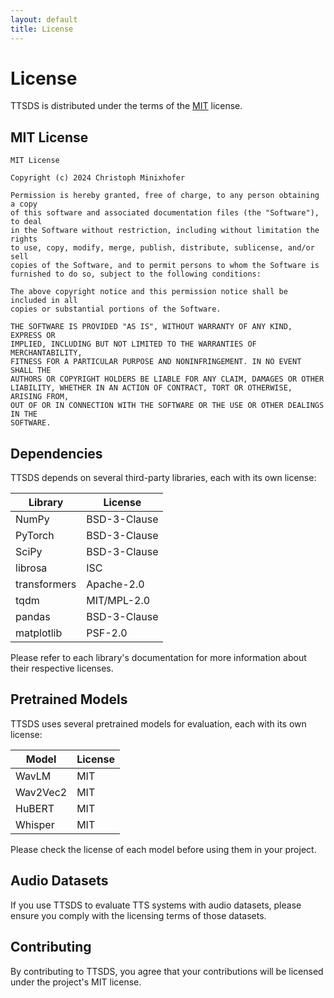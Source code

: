 ```yaml
---
layout: default
title: License
---
```


# License

TTSDS is distributed under the terms of the [MIT](https://spdx.org/licenses/MIT.html) license.

## MIT License

```
MIT License

Copyright (c) 2024 Christoph Minixhofer

Permission is hereby granted, free of charge, to any person obtaining a copy
of this software and associated documentation files (the "Software"), to deal
in the Software without restriction, including without limitation the rights
to use, copy, modify, merge, publish, distribute, sublicense, and/or sell
copies of the Software, and to permit persons to whom the Software is
furnished to do so, subject to the following conditions:

The above copyright notice and this permission notice shall be included in all
copies or substantial portions of the Software.

THE SOFTWARE IS PROVIDED "AS IS", WITHOUT WARRANTY OF ANY KIND, EXPRESS OR
IMPLIED, INCLUDING BUT NOT LIMITED TO THE WARRANTIES OF MERCHANTABILITY,
FITNESS FOR A PARTICULAR PURPOSE AND NONINFRINGEMENT. IN NO EVENT SHALL THE
AUTHORS OR COPYRIGHT HOLDERS BE LIABLE FOR ANY CLAIM, DAMAGES OR OTHER
LIABILITY, WHETHER IN AN ACTION OF CONTRACT, TORT OR OTHERWISE, ARISING FROM,
OUT OF OR IN CONNECTION WITH THE SOFTWARE OR THE USE OR OTHER DEALINGS IN THE
SOFTWARE.
```

## Dependencies

TTSDS depends on several third-party libraries, each with its own license:

| Library | License |
|---------|---------|
| NumPy | BSD-3-Clause |
| PyTorch | BSD-3-Clause |
| SciPy | BSD-3-Clause |
| librosa | ISC |
| transformers | Apache-2.0 |
| tqdm | MIT/MPL-2.0 |
| pandas | BSD-3-Clause |
| matplotlib | PSF-2.0 |

Please refer to each library's documentation for more information about their respective licenses.

## Pretrained Models

TTSDS uses several pretrained models for evaluation, each with its own license:

| Model | License |
|-------|---------|
| WavLM | MIT |
| Wav2Vec2 | MIT |
| HuBERT | MIT |
| Whisper | MIT |

Please check the license of each model before using them in your project.

## Audio Datasets

If you use TTSDS to evaluate TTS systems with audio datasets, please ensure you comply with the licensing terms of those datasets.

## Contributing

By contributing to TTSDS, you agree that your contributions will be licensed under the project's MIT license. 